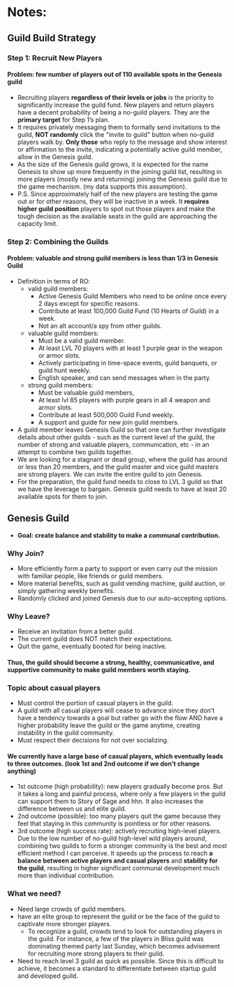 # Notes:

## Guild Build Strategy
### Step 1: Recruit New Players
#### Problem: **few number of players** out of 110 available spots in the Genesis guild
- Recruiting players **regardless of their levels or jobs** is the priority to significantly increase the guild fund. New players and return players have a decent probability of being a no-guild players. They are the **primary target** for Step 1’s plan.
- It requires privately messaging them to formally send invitations to the guild, **NOT randomly** click the "invite to guild" button when no-guild players walk by. **Only those** who reply to the message and show interest or affirmation to the invite, indicating a potentially active guild member, allow in the Genesis guild.
- As the size of the Genesis guild grows, it is expected for the name Genesis to show up more frequently in the joining guild list, resulting in more players (mostly new and returning) joining the Genesis guild due to the game mechanism. (my data supports this assumption).
- P.S. Since approximately half of the new players are testing the game out or for other reasons, they will be inactive in a week. It **requires higher guild position** players to spot out those players and make the tough decision as the available seats in the guild are approaching the capacity limit. 

### Step 2: Combining the Guilds
#### Problem: valuable and strong guild members is less than 1/3 in Genesis Guild
- Definition in terms of RO:
  - valid guild members: 
    - Active Genesis Guild Members who need to be online once every 2 days except for specific reasons. 
    - Contribute at least 100,000 Guild Fund  (10 Hearts of Guild) in a week. 
    - Not an alt account/a spy from other guilds.
  - valuable guild members: 
    - Must be a valid guild member. 
    - At least LVL 70 players with at least 1 purple gear in the weapon or armor slots. 
    - Actively participating in time-space events, guild banquets, or guild hunt weekly. 
    - English speaker, and can send messages when in the party. 
  - strong guild members:
    - Must be valuable guild members, 
    - At least lvl 85 players with purple gears in all 4 weapon and armor slots.
    - Contribute at least 500,000 Guild Fund weekly. 
    - A support and guide for new join guild members.
- A guild member leaves Genesis Guild so that one can further investigate details about other guilds - such as the current level of the guild, the number of strong and valuable players, communication, etc - in an attempt to combine two guilds together. 
- We are looking for a stagnant or dead group, where the guild has around or less than 20 members, and the guild master and vice guild masters are strong players. We can invite the entire guild to join Genesis. 
- For the preparation, the guild fund needs to close to LVL 3 guild so that we have the leverage to bargain. Genesis guild needs to have at least 20 available spots for them to join.


## Genesis Guild
- **Goal: create balance and stability to make a communal contribution.**
### Why Join?
 - More efficiently form a party to support or even carry out the mission with familiar people, like friends or guild members.
 - More material benefits, such as guild vending machine, guild auction, or simply gathering weekly benefits.
 - Randomly clicked and joined Genesis due to our auto-accepting options.
### Why Leave?
 - Receive an invitation from a better guild.
 - The current guild does NOT match their expectations.
 - Quit the game, eventually booted for being inactive.
#### Thus, the guild should become a strong, healthy, communicative, and supportive community to make guild members worth staying.
### Topic about casual players
 - Must control the portion of casual players in the guild.
 - A guild with all casual players will cease to advance since they don’t have a tendency towards a goal but rather go with the flow AND have a higher probability 
leave the guild or the game anytime, creating instability in the guild community.
 - Must respect their decisions for not over socializing. 
#### We currently have a large base of casual players, which eventually leads to three outcomes. (look 1st and 2nd outcome if we don't change anything)
 - 1st outcome (high probability): new players gradually become pros. But it takes a long and painful process, where only a few players in the guild can support them to Story of Sage and hhn. It also increases the difference between us and elite guild.
 - 2nd outcome (possible): too many players quit the game because they feel that staying in this community is pointless or for other reasons.
 - 3rd outcome (high success rate): actively recruiting high-level players. Due to the low number of no-guild high-level wild players around, combining two guilds to form a stronger community is the best and most efficient method I can perceive. It speeds up the process to reach **a balance between active players and casual players** and **stability for the guild**, resulting in higher significant communal development much more than individual contribution. 

### What we need?
 - Need large crowds of guild members.
 - have an elite group to represent the guild or be the face of the guild to captivate more stronger players.
   - To recognize a guild, crowds tend to look for outstanding players in the guild. For instance, a few of the players in Bliss guild was dominating themed party last Sunday, which becomes advisement for recruiting more strong players to their guild.
 - Need to reach level 3 guild as quick as possible. Since this is difficult to achieve, it becomes a standard to differentiate between startup guild and developed guild.


 

